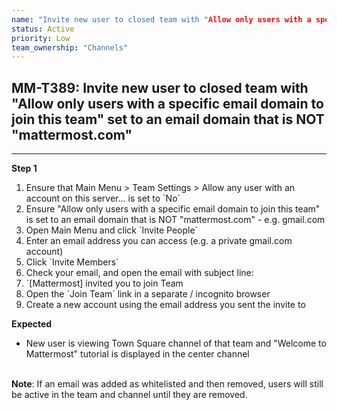 ```yaml
---
name: "Invite new user to closed team with "Allow only users with a specific email domain to join this team" set to an email domain that is NOT "mattermost.com""
status: Active
priority: Low
team_ownership: "Channels"
---
```


## MM-T389: Invite new user to closed team with "Allow only users with a specific email domain to join this team" set to an email domain that is NOT "mattermost.com"

---

**Step 1**

1. Ensure that Main Menu > Team Settings > Allow any user with an account on this server... is set to \`No\`
2. Ensure "Allow only users with a specific email domain to join this team" is set to an email domain that is NOT "mattermost.com" - e.g. gmail.com
3. Open Main Menu and click \`Invite People\`
4. Enter an email address you can access (e.g. a private gmail.com account)
5. Click \`Invite Members\`
6. Check your email, and open the email with subject line:
7. \`\[Mattermost] invited you to join Team
8. Open the \`Join Team\` link in a separate / incognito browser
9. Create a new account using the email address you sent the invite to

**Expected**

- New user is viewing Town Square channel of that team and "Welcome to Mattermost" tutorial is displayed in the center channel

\
**Note**: If an email was added as whitelisted and then removed, users will still be active in the team and channel until they are removed.
